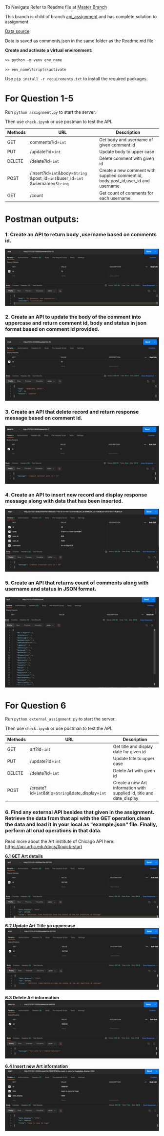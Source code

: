 To Navigate Refer to Readme file at [Master Branch](https://github.com/amrit-fuse/python/tree/master)

This branch is child of branch [api_assignment](https://github.com/amrit-fuse/python/tree/api_assignment)  and has complete solution to assignment 

[Data source](https://dummyjson.com/comments)

Data is saved as comments.json in the same folder as the Readme.md file.

**Create and activate a virtual environment:**

`>> python -m venv env_name`

`>> env_name\Scripts\activate`

Use `pip install -r requirements.txt` to install the required packages.

# For Question 1-5 

Run `python assignment.py` to start the server.

Then use `check.ipynb` or use postman to test the API.

|**Methods**|**URL**|**Description**|
|----|----|----|
|GET|comments?id=`int`|Get body and username  of given comment id|
|PUT|/update?id=`int`| Update body to upper case|
|DELETE|/delete?id=`int`|Delete comment with given id|
|POST|/insert?id=`int`&body=`String` &post_id=`int`&user_id=`int` &username=`String`|Create a new comment with supplied comment id, body,post_id,user_id and username|
|GET| /count|Get count of comments for each username|


# Postman outputs:

### 1. Create an API to return body ,username based on comments id.

![Question 1 Check](assest/Q1.jpg)

### 2. Create an API to update the body of the comment into uppercase and return comment id, body and status in json format based on comment id provided.

![Question 2 Check](assest/Q2.jpg)

### 3. Create an API that delete record and return response message based on comment id.

![Question 3 Check](assest/Q3.jpg)

### 4. Create an API to insert new record and display response message along with data that has been inserted.

![Question 4 Check](assest/Q4.jpg)

### 5. Create an API that returns count of comments along with username and status in JSON format.
![Question 5 Check](assest/Q5.jpg)


# For Question 6 

Run `python external_assignment.py` to start the server.

Then use `check.ipynb` or use postman to test the API.

|**Methods**|**URL**|**Description**|
|----|----|----|
|GET|art?id=`int`|Get title and display date for given id|
|PUT|/update?id=`int`| Update title to upper case|
|DELETE|/delete?id=`int`|Delete Art with given id|
|POST|/create?id=`int`&title=`String`&date_display=`int`|Create a new Art information with supplied  id, title and date_display|


### 6. Find any external API besides that given in the assignment. Retrieve the data from that api with the GET operation,clean the data and load it in your local as "example.json" file. Finally, perform all crud operations in that data.


Read more about the  Art institute of Chicago API here: https://api.artic.edu/docs/#quick-start 


**6.1 GET Art details**
![Question 6.1 Check](assest/Q6.1.jpg)

**6.2 Update Art Title yo uppercase**
![Question 6.2 Check](assest/Q6.2.jpg)

**6.3 Delete Art information**
![Question 6.3 Check](assest/Q6.3.jpg)

**6.4 Insert new Art information**
![Question 6.4 Check](assest/Q6.4.jpg)
